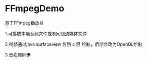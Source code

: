 # FFmpegDemo
基于FFmpeg播放器

1.可播放本地音频文件或者网络流媒体文件

2.视频通过java surfaceview 传到 c 层 绘制，后期会改为OpenGL绘制

3.音视频同步
